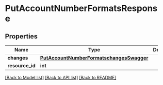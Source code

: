 # PutAccountNumberFormatsResponse

## Properties
Name | Type | Description | Notes
------------ | ------------- | ------------- | -------------
**changes** | [**PutAccountNumberFormatschangesSwagger**](PutAccountNumberFormatschangesSwagger.md) |  | [optional] 
**resource_id** | **int** |  | [optional] 

[[Back to Model list]](../README.md#documentation-for-models) [[Back to API list]](../README.md#documentation-for-api-endpoints) [[Back to README]](../README.md)

